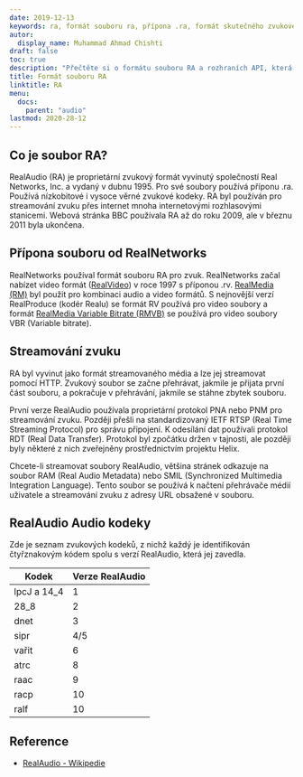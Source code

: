 ```yaml
---
date: 2019-12-13
keywords: ra, formát souboru ra, přípona .ra, formát skutečného zvukového souboru, zvukový formát ra, formát souboru RealAudio
autor:
  display_name: Muhammad Ahmad Chishti
draft: false
toc: true
description: "Přečtěte si o formátu souboru RA a rozhraních API, která mohou vytvářet a otevírat soubory RA."
title: Formát souboru RA
linktitle: RA
menu:
  docs:
    parent: "audio"
lastmod: 2020-28-12
---
```


## Co je soubor RA?

RealAudio (RA) je proprietární zvukový formát vyvinutý společností Real Networks, Inc. a vydaný v dubnu 1995. Pro své soubory používá příponu .ra. Používá nízkobitové i vysoce věrné zvukové kodeky. RA byl používán pro streamování zvuku přes internet mnoha internetovými rozhlasovými stanicemi. Webová stránka BBC používala RA až do roku 2009, ale v březnu 2011 byla ukončena.

## Přípona souboru od RealNetworks ##

RealNetworks používal formát souboru RA pro zvuk. RealNetworks začal nabízet video formát ([RealVideo](/cs/video/rv/)) v roce 1997 s příponou .rv. [RealMedia (RM)](/cs/video/rm/) byl použit pro kombinaci audio a video formátů. S nejnovější verzí RealProduce (kodér Realu) se formát RV používá pro video soubory a formát [RealMedia Variable Bitrate (RMVB)](/cs/video/rmvb/) se používá pro video soubory VBR (Variable bitrate).

## Streamování zvuku ##

RA byl vyvinut jako formát streamovaného média a lze jej streamovat pomocí HTTP. Zvukový soubor se začne přehrávat, jakmile je přijata první část souboru, a pokračuje v přehrávání, jakmile se stáhne zbytek souboru.

První verze RealAudio používala proprietární protokol PNA nebo PNM pro streamování zvuku. Později přešli na standardizovaný IETF RTSP (Real Time Streaming Protocol) pro správu připojení. K odesílání dat používali protokol RDT (Real Data Transfer). Protokol byl zpočátku držen v tajnosti, ale později byly některé z nich zveřejněny prostřednictvím projektu Helix.

Chcete-li streamovat soubory RealAudio, většina stránek odkazuje na soubor RAM (Real Audio Metadata) nebo SMIL (Synchronized Multimedia Integration Language). Tento soubor se používá k načtení přehrávače médií uživatele a streamování zvuku z adresy URL obsažené v souboru.

## RealAudio Audio kodeky ##

Zde je seznam zvukových kodeků, z nichž každý je identifikován čtyřznakovým kódem spolu s verzí RealAudio, která jej zavedla.

|Kodek|Verze RealAudio|
|---|---|
|lpcJ a 14_4|1|
|28_8|2|
|dnet|3|
|sipr|4/5|
|vařit|6|
|atrc|8|
|raac|9|
|racp|10|
|ralf|10|

## Reference ##

- [RealAudio - Wikipedie](https://en.wikipedia.org/wiki/RealAudio)

